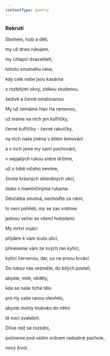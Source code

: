 ```yaml
---
contentType: poetry
---
```


<section>

### Rekruti

Sbohem, hoši a děti,

my už dnes rukujem,

my chlapci dvacetiletí,

tohoto smutného rána,

kdy celé nebe jsou kasárna

s rozbitými okny, zídkou studenou,

šedivě a černě omalovanou.

My už nemáme hlav rta ramenou,

už máme na nich jen kufříčky,

černé kufříčky - černé rakvičky,

na nich naše jména v bílém lemování

a v nich jsme my sami pochováni,

v sepjatých rukou srdce držíme,

už o tobě ničeho nevíme,

živote krásných skleněných věcí,

lásko s maminčinýma rukama.

Děvčátka smutná, nechoďte za námi,

to není pohřeb, my se zas vrátíme

jednou večer se všemi hvězdami.

My mrtví vojáci

přijdem k vám touto ulicí,

přineseme vám ze svých ran kytici,

kytici červenou, dar, co na prsou krvácí.

Do rukou nás vezměte, do bílých postelí,

abyste, milé, věděly,

kde se naše tiché tělo

pro rty vaše ranou otevřelo,

abyste mohly hluboko do něho

té noci svatební.

Dříve než se rozední,

počneme pod vaším srdcem radostné pachole,

nový život.

</section>
